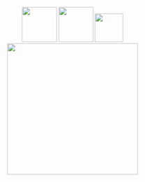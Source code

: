 <p align="center">
  <img src="https://kubernetes.io/images/favicon.png" width="80">
  <img src="https://containerd.io/img/logos/icon/black/containerd-icon-black.png" width="80" >
  <img src="https://github.com/opencontainers/artwork/blob/master/oci/stacked/color/oci-stacked-color.png" width="65">
  <img src="https://www.ibm.com/brand/systems/developer/b1db1ae501d522a1a4b49613fe07c9f1/01_8-bar-positive.svg" height="300">
</p>

